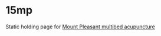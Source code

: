 # 15mp

Static holding page for [Mount Pleasant multibed
acupuncture](https://www.15mountpleasant.co.uk/)
